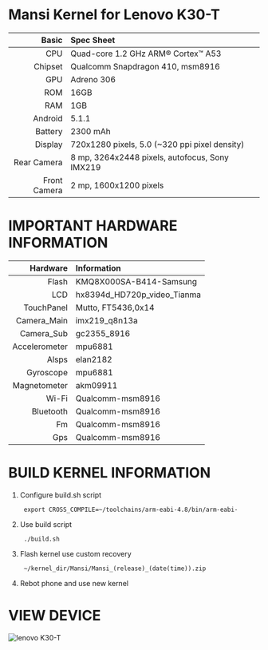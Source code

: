 Mansi Kernel for Lenovo K30-T
==================================================
Basic   | Spec Sheet
-------:|:----------
CPU     | Quad-core 1.2 GHz ARM® Cortex™ A53
Chipset | Qualcomm Snapdragon 410, msm8916
GPU     | Adreno 306
ROM     | 16GB 
RAM     | 1GB
Android | 5.1.1
Battery | 2300 mAh
Display | 720x1280 pixels, 5.0 (~320 ppi pixel density)
Rear Camera  | 8 mp, 3264x2448 pixels, autofocus, Sony IMX219
Front Camera | 2 mp, 1600x1200 pixels

IMPORTANT HARDWARE INFORMATION
==================================================
|Hardware | Information |
--------:|:--------------
Flash    | KMQ8X000SA-B414-Samsung
LCD      | hx8394d_HD720p_video_Tianma
TouchPanel | Mutto, FT5436,0x14
Camera_Main | imx219_q8n13a
Camera_Sub | gc2355_8916
Accelerometer | mpu6881
Alsps    | elan2182
Gyroscope| mpu6881
Magnetometer| akm09911
Wi-Fi     | Qualcomm-msm8916
Bluetooth | Qualcomm-msm8916
Fm       | Qualcomm-msm8916
Gps      | Qualcomm-msm8916

BUILD KERNEL INFORMATION
==================================================
1. Configure build.sh script
    
		export CROSS_COMPILE=~/toolchains/arm-eabi-4.8/bin/arm-eabi-

2. Use build script
    
		./build.sh

3. Flash kernel use custom recovery
    
		~/kernel_dir/Mansi/Mansi_(release)_(date(time)).zip

4. Rebot phone and use new kernel

VIEW DEVICE
==================================================
![lenovo K30-T](http://img6a.flixcart.com/image/mobile/r/z/z/lenovo-a6000-plus-a6000-plus-400x400-imae6jegmgumrzzs.jpeg)
